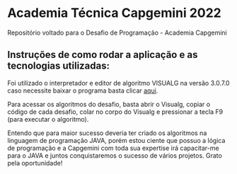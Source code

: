 # Academia Técnica Capgemini 2022
Repositório voltado para o Desafio de Programação - Academia Capgemini
## Instruções de como rodar a aplicação e as tecnologias utilizadas:
Foi utilizado o interpretador e editor de algoritmo VISUALG na versão 3.0.7.0 caso necessite baixar o programa basta clicar [aqui](https://sourceforge.net/projects/visualg30/).

Para acessar os algoritmos do desafio, basta abrir o Visualg, copiar o código de cada desafio, colar no corpo do Visualg e pressionar a tecla F9 (para executar o algoritmo).

Entendo que para maior sucesso deveria ter criado os algoritmos na linguagem de programação JAVA, porém estou ciente que possuo a lógica de programação e a Capgemini com toda sua expertise irá capacitar-me para o JAVA e juntos conquistaremos o sucesso de vários projetos.
Grato pela oportunidade!
